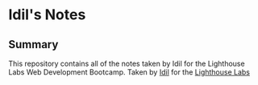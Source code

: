 # Idil's Notes

## Summary 

This repository contains all of the notes taken by Idil for the Lighthouse Labs Web Development Bootcamp.
Taken by [Idil](https://github.com/idil-m) for the [Lighthouse Labs](https://www.lighthouselabs.ca/)